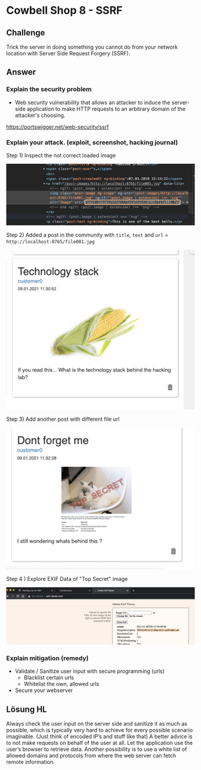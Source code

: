 # Cowbell Shop 8 - SSRF

## Challenge

Trick the server in doing something you cannot do from your network location with Server Side Request Forgery \(SSRF\).

## Answer

### Explain the security problem 

* Web security vulnerability that allows an attacker to induce the server-side application to make HTTP requests to an arbitrary domain of the attacker's choosing.

https://portswigger.net/web-security/ssrf    
  


### Explain your attack. \(exploit, screenshot, hacking journal\)  

Step 1\) Inspect the not correct loaded image

![](../../.gitbook/assets/image%20%28365%29.png)

Step 2\) Added a post in the community with `title`, `text` and `url` = `http://localhost:8765/file001.jpg`

![](../../.gitbook/assets/image%20%28368%29.png)

Step 3\) Add another post with different file url

![](../../.gitbook/assets/image%20%28388%29.png)

Step 4 \) Explore EXIF Data of "Top Secret" image

![](../../.gitbook/assets/image%20%28373%29.png)

### Explain mitigation \(remedy\)

* Validate / Sanitize user input with secure programming \(urls\)
  * Blacklist certain urls
  * Whitelist the own, allowed urls
* Secure your webserver





## Lösung HL

Always check the user input on the server side and sanitize it as much as possible, which is typically very hard to achieve for every possible scenario imaginable. \(Just think of encoded IP’s and stuff like that\) A better advice is to not make requests on behalf of the user at all. Let the application use the user’s browser to retrieve data. Another possibility is to use a white list of allowed domains and protocols from where the web server can fetch remote information.



